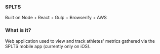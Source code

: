 
### SPLTS

Built on Node + React + Gulp + Browserify + AWS

### What is it?

Web application used to view and track athletes' metrics gathered via the SPLTS mobile app (currently only on iOS).
